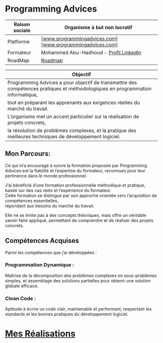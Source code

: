 

# Programming Advices


| Raison sociale | Organisme à but non lucratif  |
|----------------|-------------------------------|
| Platforme      | [www.programmingadvices.com](www.programmingadvices.com) |
| Formateur      | Mohammed Abu-Hadhoud - [Profil LinkedIn](https://www.linkedin.com/in/abuhadhoud/)|
| RoadMap        | [Roadmap](https://programmingadvices.com/p/roadmap)|   


|**Objectif**|
|------------|
|Programming Advices a pour objectif de transmettre des compétences pratiques et méthodologiques en programmation informatique, <br>     
tout en préparant les apprenants aux exigences réelles du marché du travail. <br> |
L’organisme met un accent particulier sur la réalisation de projets concrets, <br> |
la résolution de problèmes complexes, et la pratique des meilleures techniques de développement logiciel.|  

## Mon Parcours:  
Ce qui m’a encouragé à suivre la formation proposée par Programming Advices est la fiabilité et l’expertise du formateur, reconnues pour leur pertinence dans le monde professionnel.  

J’ai bénéficié d’une formation professionnelle méthodique et pratique, basée sur des cas réels et l’expérience du formateur.  
 Cette formation se distingue par son approche orientée vers l’acquisition de compétences essentielles,  
  répondant aux besoins du marché du travail.  

Elle ne se limite pas à des concepts théoriques, mais offre un véritable savoir-faire appliqué, permettant de comprendre et de réaliser des projets concrets.  

## Compétences Acquises
Parmi les compétences que j’ai développées :  

### Programmation Dynamique :
Maîtrise de la décomposition des problèmes complexes en sous-problèmes simples, et assemblage des solutions partielles pour obtenir une solution globale efficace.  

### Clean Code :
Aptitude à écrire un code clair, maintenable et performant, respectant les standards et les bonnes pratiques du développement logiciel.  

# [Mes Réalisations](Mes_Certificats.md)
